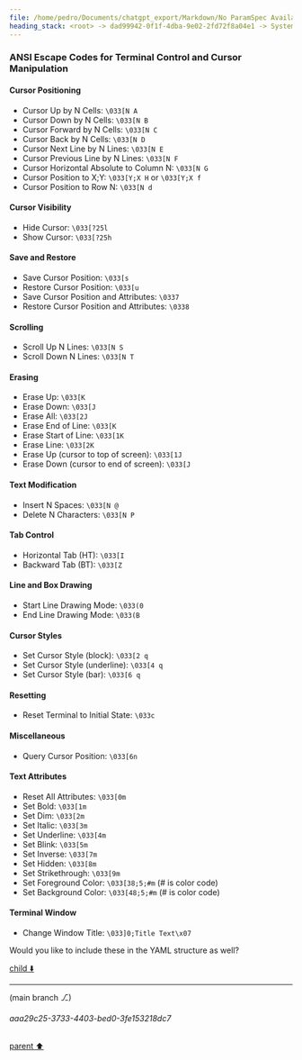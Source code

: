 ```yaml
---
file: /home/pedro/Documents/chatgpt_export/Markdown/No ParamSpec Available.md
heading_stack: <root> -> dad99942-0f1f-4dba-9e02-2fd72f8a04e1 -> System -> 958b6e43-778f-4c79-88fc-d066a7cf90df -> System -> aaa2e994-c802-4cf3-842c-5533a1176f22 -> User -> 9f0c2854-2b94-4ff5-a675-13553ec0e0e8 -> Assistant -> 6c19a463-bae2-4a48-bdbc-85cc7cfd53bb -> Tool -> eb2cd2fb-58e5-459e-96e0-722fcd9c674f -> Assistant -> aaa292bc-ed3a-48ba-9c8e-2e8e7547b2ae -> User -> 60c029bf-2cb5-4845-8273-0b3ed78b13e8 -> Assistant -> aaa2874c-c2c4-425a-b2bf-4aad055089c3 -> User -> 76ce0814-52dd-400c-993b-cb1ca0f29863 -> Assistant -> 2a2229e8-9fb6-44d6-a5f1-34d925bbed85 -> Tool -> c18f6738-9091-40ca-833c-3aaa0e193e60 -> Assistant -> 21c42781-065c-4772-9c46-ffb387433ec9 -> Assistant -> aaa23e56-62bb-4050-aa00-a7c28fd14827 -> User -> 1131b2ec-ad6f-4b0f-8c2a-a584eaa695ce -> Assistant -> CIELAB -> CIE XYZ -> aaa293fd-2f16-4ef2-b0a1-456259823b50 -> User -> 0a42b66d-b93f-4522-95b3-f61f3dc0e695 -> Assistant -> dea296ac-6ae7-487a-b8b5-2cae906092ec -> Tool -> 4952cf67-eb49-4fab-af41-0d1be8ca665a -> Assistant -> aaa279b8-4797-4641-8eee-4f489a4e4d5b -> User -> aaa24466-7c1e-45ee-8858-48fb25dec843 -> User -> d094c262-9c72-42d1-87c3-39801d1e77d2 -> Assistant -> aaa2a396-d91d-4a09-b45f-9dd21d41a9a0 -> User -> 646ed682-3b4e-4645-9cf1-ab9aedc228c1 -> Assistant -> Installation -> Code Example -> aaa2b416-822c-44b4-a516-96fd56660e7d -> User -> 58273d21-3231-4a63-ae06-71ac9d69e3d9 -> Assistant -> aaa27fcd-a5a0-4c7d-8755-43e5e968d2a8 -> User -> 1e09afaa-2d87-47ab-960e-bb1edb5d6913 -> Assistant -> aaa2192f-cfa6-4654-8823-9253d29ffeaa -> User -> 41869692-504e-47db-8e62-fef73a04e662 -> Assistant -> 9374b3f7-9d6c-42ed-b260-9e3c3addd01c -> Tool -> b992dfa7-126d-4c80-a0e0-d4c0b70f4464 -> Assistant -> 78e6f98f-9d5e-4b01-a373-fe799c2f2cca -> Assistant -> aaa23bd2-1802-4f6c-a56e-254ca1b418ca -> User -> b9056303-45a1-4723-9888-afa1b3241536 -> Assistant -> ANSI Escape Codes for Cursor Control -> Cursor Positioning -> Cursor Visibility -> Save and Restore -> Scrolling -> Erasing -> Text Modification -> 8e2f2ee8-7c25-4fc1-ad89-0b4954d300d2 -> Assistant -> b72d7d44-517e-4406-9a6b-8af0a49a003b -> Tool -> 53de5447-9718-4734-a05d-339b2bbc98a3 -> Assistant -> aaa27869-259c-4ccd-8f2a-410d47b24443 -> User -> 9d7d3334-313a-49fa-ab6f-a4efd2466fa4 -> Assistant -> aaa2b07a-c7b1-4204-863d-5f7dae1391a4 -> User -> 8e5967c8-287c-4565-affa-fbea677488b4 -> Assistant -> aaa2b48a-dd6f-4a39-84e0-e9ff4a6860b3 -> User -> 048fc40f-ebb1-46aa-87b6-2f44cd942257 -> Assistant -> Tab Control -> Line and Box Drawing -> Cursor Styles -> Resetting -> Miscellaneous -> aaa2454f-f6f0-43e6-a2e3-7902325fcef6 -> User -> 4cf986d1-f2a2-46e8-ab24-4a5c42dee09d -> Assistant -> 5bfaff8f-9cd5-49ca-955c-33811074f64e -> Tool -> 9d0ad18c-bfff-478d-9a18-02a96df3a02d -> Assistant -> aaa21fb3-391e-4fa7-80c5-325d20462ccb -> User -> bb822c97-b31d-4ee9-8a31-8a433345f13e -> Assistant -> aaa214e6-b4cc-4308-8dd8-6cd025b4fa26 -> User -> e5977539-9732-438c-86e0-63fc718cea73 -> Assistant -> ANSI Escape Codes for Terminal Control and Cursor Manipulation
---
```

### ANSI Escape Codes for Terminal Control and Cursor Manipulation

#### Cursor Positioning
- Cursor Up by N Cells: `\033[N A`
- Cursor Down by N Cells: `\033[N B`
- Cursor Forward by N Cells: `\033[N C`
- Cursor Back by N Cells: `\033[N D`
- Cursor Next Line by N Lines: `\033[N E`
- Cursor Previous Line by N Lines: `\033[N F`
- Cursor Horizontal Absolute to Column N: `\033[N G`
- Cursor Position to X;Y: `\033[Y;X H` or `\033[Y;X f`
- Cursor Position to Row N: `\033[N d`

#### Cursor Visibility
- Hide Cursor: `\033[?25l`
- Show Cursor: `\033[?25h`

#### Save and Restore
- Save Cursor Position: `\033[s`
- Restore Cursor Position: `\033[u`
- Save Cursor Position and Attributes: `\0337`
- Restore Cursor Position and Attributes: `\0338`

#### Scrolling
- Scroll Up N Lines: `\033[N S`
- Scroll Down N Lines: `\033[N T`

#### Erasing
- Erase Up: `\033[K`
- Erase Down: `\033[J`
- Erase All: `\033[2J`
- Erase End of Line: `\033[K`
- Erase Start of Line: `\033[1K`
- Erase Line: `\033[2K`
- Erase Up (cursor to top of screen): `\033[1J`
- Erase Down (cursor to end of screen): `\033[J`

#### Text Modification
- Insert N Spaces: `\033[N @`
- Delete N Characters: `\033[N P`

#### Tab Control
- Horizontal Tab (HT): `\033[I`
- Backward Tab (BT): `\033[Z`

#### Line and Box Drawing
- Start Line Drawing Mode: `\033(0`
- End Line Drawing Mode: `\033(B`

#### Cursor Styles
- Set Cursor Style (block): `\033[2 q`
- Set Cursor Style (underline): `\033[4 q`
- Set Cursor Style (bar): `\033[6 q`

#### Resetting
- Reset Terminal to Initial State: `\033c`

#### Miscellaneous
- Query Cursor Position: `\033[6n`

#### Text Attributes
- Reset All Attributes: `\033[0m`
- Set Bold: `\033[1m`
- Set Dim: `\033[2m`
- Set Italic: `\033[3m`
- Set Underline: `\033[4m`
- Set Blink: `\033[5m`
- Set Inverse: `\033[7m`
- Set Hidden: `\033[8m`
- Set Strikethrough: `\033[9m`
- Set Foreground Color: `\033[38;5;#m` (# is color code)
- Set Background Color: `\033[48;5;#m` (# is color code)

#### Terminal Window
- Change Window Title: `\033]0;Title Text\x07`

Would you like to include these in the YAML structure as well?

[child ⬇️](#aaa29c25-3733-4403-bed0-3fe153218dc7)

---

(main branch ⎇)
###### aaa29c25-3733-4403-bed0-3fe153218dc7
[parent ⬆️](#e5977539-9732-438c-86e0-63fc718cea73)
